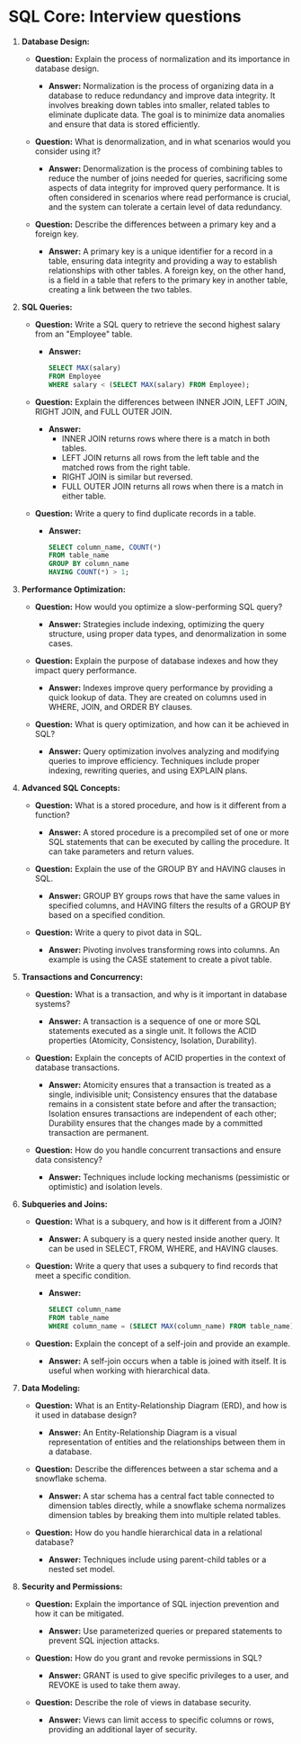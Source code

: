 # SQL Core: Interview questions

1. **Database Design:**

   - **Question:** Explain the process of normalization and its importance in database design.

     - **Answer:** Normalization is the process of organizing data in a database to reduce redundancy and improve data integrity. It involves breaking down tables into smaller, related tables to eliminate duplicate data. The goal is to minimize data anomalies and ensure that data is stored efficiently.

   - **Question:** What is denormalization, and in what scenarios would you consider using it?

     - **Answer:** Denormalization is the process of combining tables to reduce the number of joins needed for queries, sacrificing some aspects of data integrity for improved query performance. It is often considered in scenarios where read performance is crucial, and the system can tolerate a certain level of data redundancy.

   - **Question:** Describe the differences between a primary key and a foreign key.
     - **Answer:** A primary key is a unique identifier for a record in a table, ensuring data integrity and providing a way to establish relationships with other tables. A foreign key, on the other hand, is a field in a table that refers to the primary key in another table, creating a link between the two tables.

2. **SQL Queries:**

   - **Question:** Write a SQL query to retrieve the second highest salary from an "Employee" table.

     - **Answer:**
       ```sql
       SELECT MAX(salary)
       FROM Employee
       WHERE salary < (SELECT MAX(salary) FROM Employee);
       ```

   - **Question:** Explain the differences between INNER JOIN, LEFT JOIN, RIGHT JOIN, and FULL OUTER JOIN.

     - **Answer:**
       - INNER JOIN returns rows where there is a match in both tables.
       - LEFT JOIN returns all rows from the left table and the matched rows from the right table.
       - RIGHT JOIN is similar but reversed.
       - FULL OUTER JOIN returns all rows when there is a match in either table.

   - **Question:** Write a query to find duplicate records in a table.
     - **Answer:**
       ```sql
       SELECT column_name, COUNT(*)
       FROM table_name
       GROUP BY column_name
       HAVING COUNT(*) > 1;
       ```

3. **Performance Optimization:**

   - **Question:** How would you optimize a slow-performing SQL query?

     - **Answer:** Strategies include indexing, optimizing the query structure, using proper data types, and denormalization in some cases.

   - **Question:** Explain the purpose of database indexes and how they impact query performance.

     - **Answer:** Indexes improve query performance by providing a quick lookup of data. They are created on columns used in WHERE, JOIN, and ORDER BY clauses.

   - **Question:** What is query optimization, and how can it be achieved in SQL?
     - **Answer:** Query optimization involves analyzing and modifying queries to improve efficiency. Techniques include proper indexing, rewriting queries, and using EXPLAIN plans.

4. **Advanced SQL Concepts:**

   - **Question:** What is a stored procedure, and how is it different from a function?

     - **Answer:** A stored procedure is a precompiled set of one or more SQL statements that can be executed by calling the procedure. It can take parameters and return values.

   - **Question:** Explain the use of the GROUP BY and HAVING clauses in SQL.

     - **Answer:** GROUP BY groups rows that have the same values in specified columns, and HAVING filters the results of a GROUP BY based on a specified condition.

   - **Question:** Write a query to pivot data in SQL.
     - **Answer:** Pivoting involves transforming rows into columns. An example is using the CASE statement to create a pivot table.

5. **Transactions and Concurrency:**

   - **Question:** What is a transaction, and why is it important in database systems?

     - **Answer:** A transaction is a sequence of one or more SQL statements executed as a single unit. It follows the ACID properties (Atomicity, Consistency, Isolation, Durability).

   - **Question:** Explain the concepts of ACID properties in the context of database transactions.

     - **Answer:** Atomicity ensures that a transaction is treated as a single, indivisible unit; Consistency ensures that the database remains in a consistent state before and after the transaction; Isolation ensures transactions are independent of each other; Durability ensures that the changes made by a committed transaction are permanent.

   - **Question:** How do you handle concurrent transactions and ensure data consistency?
     - **Answer:** Techniques include locking mechanisms (pessimistic or optimistic) and isolation levels.

6. **Subqueries and Joins:**

   - **Question:** What is a subquery, and how is it different from a JOIN?

     - **Answer:** A subquery is a query nested inside another query. It can be used in SELECT, FROM, WHERE, and HAVING clauses.

   - **Question:** Write a query that uses a subquery to find records that meet a specific condition.

     - **Answer:**
       ```sql
       SELECT column_name
       FROM table_name
       WHERE column_name = (SELECT MAX(column_name) FROM table_name);
       ```

   - **Question:** Explain the concept of a self-join and provide an example.
     - **Answer:** A self-join occurs when a table is joined with itself. It is useful when working with hierarchical data.

7. **Data Modeling:**

   - **Question:** What is an Entity-Relationship Diagram (ERD), and how is it used in database design?

     - **Answer:** An Entity-Relationship Diagram is a visual representation of entities and the relationships between them in a database.

   - **Question:** Describe the differences between a star schema and a snowflake schema.

     - **Answer:** A star schema has a central fact table connected to dimension tables directly, while a snowflake schema normalizes dimension tables by breaking them into multiple related tables.

   - **Question:** How do you handle hierarchical data in a relational database?
     - **Answer:** Techniques include using parent-child tables or a nested set model.

8. **Security and Permissions:**

   - **Question:** Explain the importance of SQL injection prevention and how it can be mitigated.

     - **Answer:** Use parameterized queries or prepared statements to prevent SQL injection attacks.

   - **Question:** How do you grant and revoke permissions in SQL?

     - **Answer:** GRANT is used to give specific privileges to a user, and REVOKE is used to take them away.

   - **Question:** Describe the role of views in database security.
     - **Answer:** Views can limit access to specific columns or rows, providing an additional layer of security.
